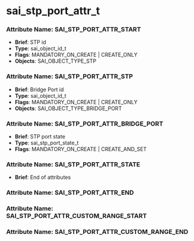 # **sai_stp_port_attr_t**
### Attribute Name: **SAI_STP_PORT_ATTR_START**
- **Brief**: STP id
- **Type**: sai_object_id_t
- **Flags**: MANDATORY_ON_CREATE | CREATE_ONLY
- **Objects**: SAI_OBJECT_TYPE_STP

### Attribute Name: **SAI_STP_PORT_ATTR_STP**
- **Brief**: Bridge Port id
- **Type**: sai_object_id_t
- **Flags**: MANDATORY_ON_CREATE | CREATE_ONLY
- **Objects**: SAI_OBJECT_TYPE_BRIDGE_PORT

### Attribute Name: **SAI_STP_PORT_ATTR_BRIDGE_PORT**
- **Brief**: STP port state
- **Type**: sai_stp_port_state_t
- **Flags**: MANDATORY_ON_CREATE | CREATE_AND_SET

### Attribute Name: **SAI_STP_PORT_ATTR_STATE**
- **Brief**: End of attributes

### Attribute Name: **SAI_STP_PORT_ATTR_END**

### Attribute Name: **SAI_STP_PORT_ATTR_CUSTOM_RANGE_START**

### Attribute Name: **SAI_STP_PORT_ATTR_CUSTOM_RANGE_END**



